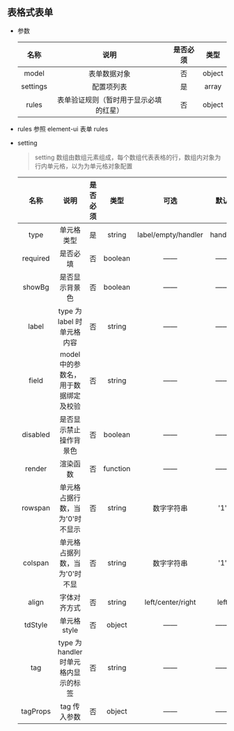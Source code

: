 ## 表格式表单

- 参数

  |   名称   |                  说明                  | 是否必须 |  类型  |
  | :------: | :------------------------------------: | :------: | :----: |
  |  model   |              表单数据对象              |    否    | object |
  | settings |               配置项列表               |    是    | array  |
  |  rules   | 表单验证规则（暂时用于显示必填的红星） |    否    | object |

- rules 参照 element-ui 表单 rules

- setting

  > setting 数组由数组元素组成，每个数组代表表格的行，数组内对象为行内单元格，以为为单元格对象配置

  |   名称   |                 说明                 | 是否必须 |   类型   |        可选         |  默认   |
  | :------: | :----------------------------------: | :------: | :------: | :-----------------: | :-----: |
  |   type   |              单元格类型              |    是    |  string  | label/empty/handler | handler |
  | required |               是否必填               |    否    | boolean  |         ——          |   ——    |
  |  showBg  |            是否显示背景色            |    否    | boolean  |         ——          |   ——    |
  |  label   |      type 为 label 时单元格内容      |    否    |  string  |         ——          |   ——    |
  |  field   | model 中的参数名，用于数据绑定及校验 |    否    |  string  |         ——          |   ——    |
  | disabled |        是否显示禁止操作背景色        |    否    | boolean  |         ——          |   ——    |
  |  render  |               渲染函数               |    否    | function |         ——          |   ——    |
  | rowspan  |   单元格占据行数，当为'0'时不显示    |    否    |  string  |     数字字符串      |   '1'   |
  | colspan  |    单元格占据列数，当为'0'时不显     |    否    |  string  |     数字字符串      |   '1'   |
  |  align   |             字体对齐方式             |    否    |  string  |  left/center/right  |  left   |
  | tdStyle  |             单元格 style             |    否    |  object  |         ——          |   ——    |
  |   tag    | type 为 handler 时单元格内显示的标签 |    否    |  string  |         ——          |   ——    |
  | tagProps |             tag 传入参数             |    否    |  object  |         ——          |   ——    |
